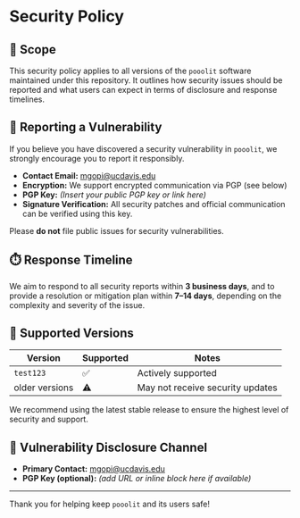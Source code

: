 # Security Policy

## 📜 Scope

This security policy applies to all versions of the `pooolit` software maintained under this repository. It outlines how security issues should be reported and what users can expect in terms of disclosure and response timelines.

## 🔐 Reporting a Vulnerability

If you believe you have discovered a security vulnerability in `pooolit`, we strongly encourage you to report it responsibly.

- **Contact Email:** [mgopi@ucdavis.edu](mailto:mgopi@ucdavis.edu)
- **Encryption:** We support encrypted communication via PGP (see below)
- **PGP Key:** _(Insert your public PGP key or link here)_
- **Signature Verification:** All security patches and official communication can be verified using this key.

Please **do not** file public issues for security vulnerabilities.

## ⏱️ Response Timeline

We aim to respond to all security reports within **3 business days**, and to provide a resolution or mitigation plan within **7–14 days**, depending on the complexity and severity of the issue.

## 🧭 Supported Versions

| Version       | Supported | Notes                         |
|---------------|-----------|-------------------------------|
| `test123`     | ✅        | Actively supported            |
| older versions| ⚠️        | May not receive security updates |

We recommend using the latest stable release to ensure the highest level of security and support.

## 📡 Vulnerability Disclosure Channel

- **Primary Contact:** [mgopi@ucdavis.edu](mailto:mgopi@ucdavis.edu)
- **PGP Key (optional):** _(add URL or inline block here if available)_

---

Thank you for helping keep `pooolit` and its users safe!

